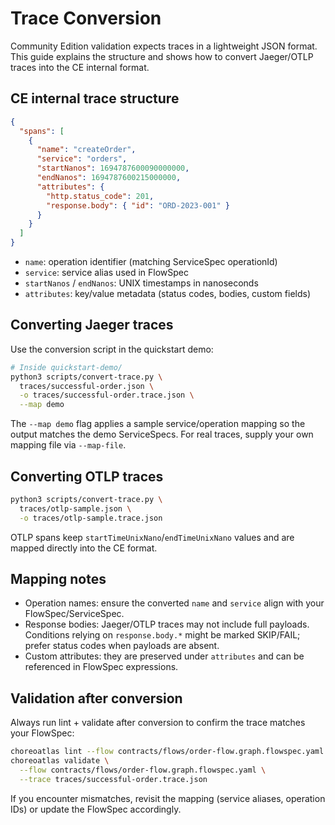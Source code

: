 # Trace Conversion

Community Edition validation expects traces in a lightweight JSON format. This guide explains the structure and shows how to convert Jaeger/OTLP traces into the CE internal format.

## CE internal trace structure

```json
{
  "spans": [
    {
      "name": "createOrder",
      "service": "orders",
      "startNanos": 1694787600090000000,
      "endNanos": 1694787600215000000,
      "attributes": {
        "http.status_code": 201,
        "response.body": { "id": "ORD-2023-001" }
      }
    }
  ]
}
```

- `name`: operation identifier (matching ServiceSpec operationId)
- `service`: service alias used in FlowSpec
- `startNanos` / `endNanos`: UNIX timestamps in nanoseconds
- `attributes`: key/value metadata (status codes, bodies, custom fields)

## Converting Jaeger traces

Use the conversion script in the quickstart demo:

```bash
# Inside quickstart-demo/
python3 scripts/convert-trace.py \
  traces/successful-order.json \
  -o traces/successful-order.trace.json \
  --map demo
```

The `--map demo` flag applies a sample service/operation mapping so the output matches the demo ServiceSpecs. For real traces, supply your own mapping file via `--map-file`.

## Converting OTLP traces

```bash
python3 scripts/convert-trace.py \
  traces/otlp-sample.json \
  -o traces/otlp-sample.trace.json
```

OTLP spans keep `startTimeUnixNano`/`endTimeUnixNano` values and are mapped directly into the CE format.

## Mapping notes

- Operation names: ensure the converted `name` and `service` align with your FlowSpec/ServiceSpec.
- Response bodies: Jaeger/OTLP traces may not include full payloads. Conditions relying on `response.body.*` might be marked SKIP/FAIL; prefer status codes when payloads are absent.
- Custom attributes: they are preserved under `attributes` and can be referenced in FlowSpec expressions.

## Validation after conversion

Always run lint + validate after conversion to confirm the trace matches your FlowSpec:

```bash
choreoatlas lint --flow contracts/flows/order-flow.graph.flowspec.yaml
choreoatlas validate \
  --flow contracts/flows/order-flow.graph.flowspec.yaml \
  --trace traces/successful-order.trace.json
```

If you encounter mismatches, revisit the mapping (service aliases, operation IDs) or update the FlowSpec accordingly.
